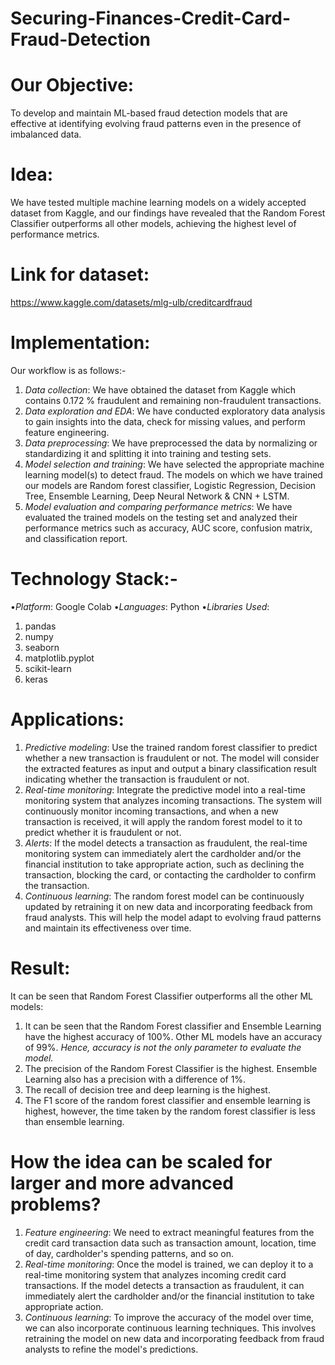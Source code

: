 # Securing-Finances-Credit-Card-Fraud-Detection

# Our Objective:
To develop and maintain ML-based fraud detection models that are effective at identifying evolving fraud patterns even in the presence of imbalanced data.

# Idea:
We have tested multiple machine learning models on a widely accepted dataset from Kaggle, and our findings have revealed that the Random Forest Classifier outperforms all other models, achieving the highest level of performance metrics.

# Link for dataset:
https://www.kaggle.com/datasets/mlg-ulb/creditcardfraud

# Implementation:
Our workflow is as follows:- 
1.	_Data collection_: We have obtained the dataset from Kaggle which contains 0.172 % fraudulent and remaining non-fraudulent transactions.
2.	_Data exploration and EDA_: We have conducted exploratory data analysis to gain insights into the data, check for missing values, and perform feature engineering.
3.	_Data preprocessing_: We have preprocessed the data by normalizing or standardizing it and splitting it into training and testing sets.
4.	_Model selection and training_: We have selected the appropriate machine learning model(s) to detect fraud. The models on which we have trained our models are Random forest classifier, Logistic Regression, Decision Tree, Ensemble Learning, Deep Neural Network & CNN + LSTM.
5.	_Model evaluation and comparing performance metrics_: We have evaluated the trained models on the testing set and analyzed their performance metrics such as accuracy, AUC score, confusion matrix, and classification report.

# Technology Stack:- 
•_Platform_: Google Colab
•_Languages_: Python
•_Libraries Used_:  
   1.	pandas
   2.	numpy
   3.	seaborn
   4.	matplotlib.pyplot
   5.	scikit-learn
   6.	keras

# Applications:
1.	_Predictive modeling_: Use the trained random forest classifier to predict whether a new transaction is fraudulent or not. The model will consider the extracted features as input and output a binary classification result indicating whether the transaction is fraudulent or not.
2.	_Real-time monitoring_: Integrate the predictive model into a real-time monitoring system that analyzes incoming transactions. The system will continuously monitor incoming transactions, and when a new transaction is received, it will apply the random forest model to it to predict whether it is fraudulent or not.
3.	_Alerts_: If the model detects a transaction as fraudulent, the real-time monitoring system can immediately alert the cardholder and/or the financial institution to take appropriate action, such as declining the transaction, blocking the card, or contacting the cardholder to confirm the transaction.
4.	_Continuous learning_: The random forest model can be continuously updated by retraining it on new data and incorporating feedback from fraud analysts. This will help the model adapt to evolving fraud patterns and maintain its effectiveness over time.

# Result:
It can be seen that Random Forest Classifier outperforms all the other ML models:
1.	It can be seen that the Random Forest classifier and Ensemble Learning have the highest accuracy of 100%. Other ML models have an accuracy of 99%.
	_Hence, accuracy is not the only parameter to evaluate the model._
2.	The precision of the Random Forest Classifier is the highest. Ensemble Learning also has a precision with a difference of 1%.
3.	The recall of decision tree and deep learning is the highest.
4.	The F1 score of the random forest classifier and ensemble learning is highest, however, the time taken by the random forest classifier is less than ensemble learning.

# How the idea can be scaled for larger and more advanced problems?
1. 	_Feature engineering_: We need to extract meaningful features from the credit card transaction data such as transaction amount, location, time of day, cardholder's spending patterns, and so on.
2. 	_Real-time monitoring_: Once the model is trained, we can deploy it to a real-time monitoring system that analyzes incoming credit card transactions. If the model detects a transaction as fraudulent, it can immediately alert the cardholder and/or the financial institution to take appropriate action.
3.  _Continuous learning_: To improve the accuracy of the model over time, we can also incorporate continuous learning techniques. This involves retraining the model on new data and incorporating feedback from fraud analysts to refine the model's predictions.

